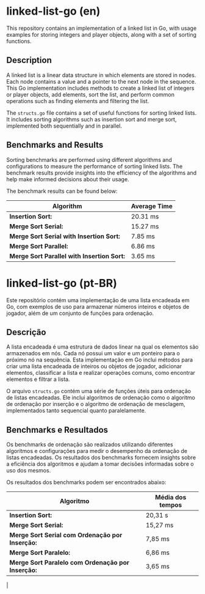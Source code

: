 # linked-list-go (en)

This repository contains an implementation of a linked list in Go, with usage examples for storing integers and player objects, along with a set of sorting functions.

## Description

A linked list is a linear data structure in which elements are stored in nodes. Each node contains a value and a pointer to the next node in the sequence. This Go implementation includes methods to create a linked list of integers or player objects, add elements, sort the list, and perform common operations such as finding elements and filtering the list.

The `structs.go` file contains a set of useful functions for sorting linked lists. It includes sorting algorithms such as insertion sort and merge sort, implemented both sequentially and in parallel.

## Benchmarks and Results

Sorting benchmarks are performed using different algorithms and configurations to measure the performance of sorting linked lists. The benchmark results provide insights into the efficiency of the algorithms and help make informed decisions about their usage.

The benchmark results can be found below:

| Algorithm                                          | Average Time       |
|--------------------------------------------------- |-------------------|
|**Insertion Sort:**                                |20.31 ms            |
|**Merge Sort Serial:**                             |15.27 ms           |
|**Merge Sort Serial with Insertion Sort:**          |7.85 ms            |
|**Merge Sort Parallel:**                           |6.86 ms            |
|**Merge Sort Parallel with Insertion Sort:**        |3.65 ms            |


# linked-list-go (pt-BR)

Este repositório contém uma implementação de uma lista encadeada em Go, com exemplos de uso para armazenar números inteiros e objetos de jogador, além de um conjunto de funções para ordenação.

## Descrição

A lista encadeada é uma estrutura de dados linear na qual os elementos são armazenados em nós. Cada nó possui um valor e um ponteiro para o próximo nó na sequência. Esta implementação em Go inclui métodos para criar uma lista encadeada de inteiros ou objetos de jogador, adicionar elementos, classificar a lista e realizar operações comuns, como encontrar elementos e filtrar a lista.

O arquivo `structs.go` contém uma série de funções úteis para ordenação de listas encadeadas. Ele inclui algoritmos de ordenação como o algoritmo de ordenação por inserção e o algoritmo de ordenação de mesclagem, implementados tanto sequencial quanto paralelamente.

## Benchmarks e Resultados

Os benchmarks de ordenação são realizados utilizando diferentes algoritmos e configurações para medir o desempenho da ordenação de listas encadeadas. Os resultados dos benchmarks fornecem insights sobre a eficiência dos algoritmos e ajudam a tomar decisões informadas sobre o uso dos mesmos.

Os resultados dos benchmarks podem ser encontrados abaixo:


| Algoritmo                                         | Média dos tempos  |
|-----------------------                            |-------------------|
|**Insertion Sort:**                                |20,31 s            |
|**Merge Sort Serial:**                             |15,27 ms           |
|**Merge Sort Serial com Ordenação por Inserção:**  |7,85 ms            |
|**Merge Sort Paralelo:**                           |6,86 ms            |
|**Merge Sort Paralelo com Ordenação por Inserção:**|3,65 ms            |
|